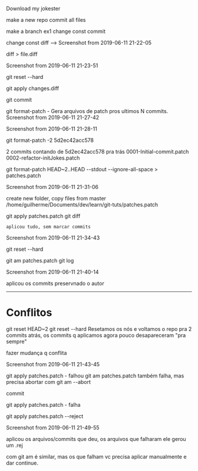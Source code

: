 Download my jokester

make a new repo
commit all files

make a branch ex1
change const
commit

change const
diff --> Screenshot from 2019-06-11 21-22-05

diff > file.diff

Screenshot from 2019-06-11 21-23-51

git reset --hard

git apply changes.diff

git commit

git format-patch -<n>
	Gera arquivos de patch pros ultimos N commits.
	Screenshot from 2019-06-11 21-27-42

Screenshot from 2019-06-11 21-28-11

git format-patch -2 5d2ec42acc578

2 commits contando de 5d2ec42acc578 pra trás
	0001-Initial-commit.patch
	0002-refactor-initJokes.patch

git format-patch HEAD~2..HEAD --stdout --ignore-all-space > patches.patch

Screenshot from 2019-06-11 21-31-06

create new folder, copy files from master
/home/guilherme/Documents/dev/learn/git-tuts/patches.patch

git apply patches.patch
git diff

	aplicou tudo, sem marcar commits

Screenshot from 2019-06-11 21-34-43

git reset --hard

git am patches.patch
git log

Screenshot from 2019-06-11 21-40-14

aplicou os commits preservnado o autor

------------

# Conflitos

git reset HEAD~2
git reset --hard
	Resetamos os nós e voltamos o repo pra 2 commits atrás, os commits q aplicamos agora pouco desapareceram "pra sempre"

fazer mudança q conflita

Screenshot from 2019-06-11 21-43-45

git apply patches.patch
	- falhou
git am patches.patch também falha, mas precisa abortar com git am --abort

commit

git apply patches.patch
	- falha

git apply patches.patch --reject

Screenshot from 2019-06-11 21-49-55

aplicou os arquivos/commits que deu, os arquivos que falharam ele gerou um .rej

com git am é similar, mas os que falham vc precisa aplicar manualmente e dar continue.




